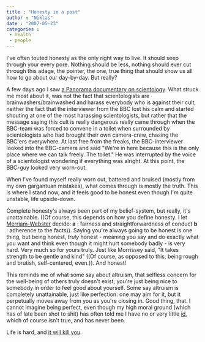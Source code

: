 ```yaml
---
title : "Honesty in a post"
author : "Niklas"
date : "2007-05-23"
categories : 
 - health
 - people
---
```


I've often touted honesty as the only right way to live. It should seep through your every pore. Nothing should be less, nothing should ever cut through this adage, the pointer, the one, true thing that should show us all how to go about our day-by-day. But really?

A few days ago I saw [a Panorama documentary on scientology](http://news.bbc.co.uk/2/hi/programmes/panorama/6655207.stm). What struck me most about it, was not the fact that scientologists are brainwashers/brainwashed and harass everybody who is against their cult, neither the fact that the interviewer from the BBC lost his calm and started shouting at one of the most harassing scientologists, but rather that the message saying this cult is really dangerous really came through when the BBC-team was forced to convene in a toilet when surrounded by scientologists who had brought their own camera-crew, chasing the BBC'ers everywhere. At last free from the freaks, the BBC-interviewer looked into the BBC-camera and said "We're in here because this is the only place where we can talk freely. The toilet." He was interrupted by the voice of a scientologist wondering if everything was alright. At this point, the BBC-guy looked very worn-out.

When I've found myself really worn out, battered and bruised (mostly from my own gargantuan mistakes), what comes through is mostly the truth. This is where I stand now, and it feels good to be honest even though I'm quite unstable, life upside-down.

Complete honesty's always been part of my belief-system, but really, it's unattainable. ((Of course, this depends on how you define honesty. I let [Merriam-Webster](http://www.m-w.com/cgi-bin/dictionary?sourceid=Mozilla-search&va=honesty) decide: **a** : fairness and straightforwardness of conduct **b** : adherence to the facts)). Saying you're always going to be honest is one thing, but being honest, _truly_ honest - meaning you say and do exactly what you want and think even though it might hurt somebody badly - is very hard. Very much so for yours truly. Just like Morrissey said, "It takes strength to be gentle and kind" ((Of course, as opposed to this, being rough and brutish, self-centered, even.)). And honest!

This reminds me of what some say about altruism, that selfless concern for the well-being of others truly doesn't exist; you're just being nice to somebody in order to feel good about yourself. Some say altruism is completely unattainable, just like perfection: one may aim for it, but it perpetually moves away from you as you're closing in. Good thing, that. I cannot imagine being perfect, even though my high moral ground (which has of late been shot to shit) has often told me I have no or very little [id](http://en.wikipedia.org/wiki/Ego#The_id), which of course isn't true, and has never been.

Life is hard, and [it will kill you](http://tinyurl.com/2yn6jf).
